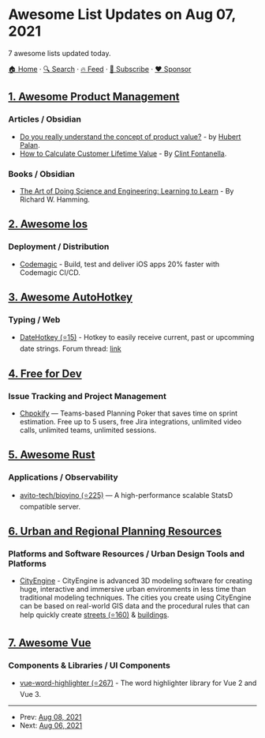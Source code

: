 # Awesome List Updates on Aug 07, 2021

7 awesome lists updated today.

[🏠 Home](/README.md) · [🔍 Search](https://www.trackawesomelist.com/search/) · [🔥 Feed](https://www.trackawesomelist.com/rss.xml) · [📮 Subscribe](https://trackawesomelist.us17.list-manage.com/subscribe?u=d2f0117aa829c83a63ec63c2f&id=36a103854c) · [❤️  Sponsor](https://github.com/sponsors/theowenyoung)



## [1. Awesome Product Management](/content/dend/awesome-product-management/README.md)

### Articles / Obsidian

*   [Do you really understand the concept of product value?](https://www.productboard.com/blog/do-you-really-understand-the-concept-of-product-value/) - by [Hubert Palan](https://www.linkedin.com/in/hubertpalan/).
*   [How to Calculate Customer Lifetime Value](https://blog.hubspot.com/service/how-to-calculate-customer-lifetime-value) - By [Clint Fontanella](https://www.pedaling4pups.com/).

### Books / Obsidian

*   [The Art of Doing Science and Engineering: Learning to Learn](https://en.wikipedia.org/wiki/The_Art_of_Doing_Science_and_Engineering) - By Richard W. Hamming.

## [2. Awesome Ios](/content/vsouza/awesome-ios/README.md)

### Deployment / Distribution

*   [Codemagic](https://codemagic.io) - Build, test and deliver iOS apps 20% faster with Codemagic CI/CD.

## [3. Awesome AutoHotkey](/content/ahkscript/awesome-AutoHotkey/README.md)

### Typing / Web

*   [DateHotkey (⭐15)](https://github.com/tiuub/DateHotkey) - Hotkey to easily receive current, past or upcomming date strings. Forum thread: [link](https://www.autohotkey.com/boards/viewtopic.php?f=6\&t=89929)

## [4. Free for Dev](/content/ripienaar/free-for-dev/README.md)

### Issue Tracking and Project Management

*   [Chpokify](https://chpokify.com/) — Teams-based Planning Poker that saves time on sprint estimation. Free up to 5 users, free Jira integrations, unlimited video calls, unlimited teams, unlimited sessions.

## [5. Awesome Rust](/content/rust-unofficial/awesome-rust/README.md)

### Applications / Observability

*   [avito-tech/bioyino (⭐225)](https://github.com/avito-tech/bioyino) — A high-performance scalable StatsD compatible server.

## [6. Urban and Regional Planning Resources](/content/APA-Technology-Division/urban-and-regional-planning-resources/README.md)

### Platforms and Software Resources / Urban Design Tools and Platforms

*   [CityEngine](https://www.esri.com/en-us/arcgis/products/arcgis-cityengine/overview) - CityEngine is advanced 3D modeling software for creating huge, interactive and immersive urban environments in less time than traditional modeling techniques. The cities you create using CityEngine can be based on real-world GIS data and the procedural rules that can help quickly create [streets (⭐160)](https://github.com/d-wasserman/Complete_Street_Rule) & [buildings](https://www.arcgis.com/home/group.html?id=01695af30a384c1e823fa4d72497309d#overview).

## [7. Awesome Vue](/content/vuejs/awesome-vue/README.md)

### Components & Libraries / UI Components

*   [vue-word-highlighter (⭐267)](https://github.com/kawamataryo/vue-word-highlighter) - The word highlighter library for Vue 2 and Vue 3.

---

- Prev: [Aug 08, 2021](/content/2021/08/08/README.md)
- Next: [Aug 06, 2021](/content/2021/08/06/README.md)